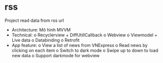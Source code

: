 # rss
Project read data from rss url

-	Architecture: Mô hình MVVM
-	Technical:
o	Recyclerview + DiffUtillCallback
o	Webview
o	Viewmodel + Live data
o	Databinding
o	Retrofit
-	App feature:
o	View a list of news from VNExpress
o	Read news by clicking on each item
o	Switch to dark mode
o	Swipe up to down to load new data
o	Support darkmode for webview

